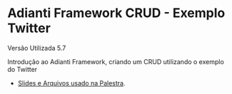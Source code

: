 # Adianti Framework CRUD - Exemplo Twitter
Versão Utilizada 5.7

Introdução ao Adianti Framework, criando um CRUD utilizando o exemplo do Twitter

- [Slides e Arquivos usado na Palestra](http://bit.ly/2ZWTGgR).
